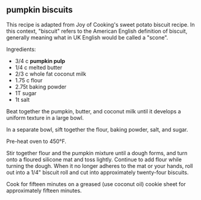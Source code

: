 pumpkin biscuits
---
This recipe is adapted from Joy of Cooking's sweet potato biscuit recipe. In this context, "biscuit" refers to the American English definition of biscuit, generally meaning what in UK English would be called a "scone".

Ingredients:
- 3/4 c **pumpkin pulp**
- 1/4 c melted butter
- 2/3 c whole fat coconut milk
- 1.75 c flour
- 2.75t baking powder
- 1T sugar
- 1t salt

Beat together the pumpkin, butter, and coconut milk until it develops a uniform texture in a large bowl.

In a separate bowl, sift together the flour, baking powder, salt, and sugar.

Pre-heat oven to 450°F.

Stir together flour and the pumpkin mixture until a dough forms, and turn onto a floured silicone mat and toss lightly. Continue to add flour while turning the dough. When it no longer adheres to the mat or your hands, roll out into a 1/4" biscuit roll and cut into approximately twenty-four biscuits.

Cook for fifteen minutes on a greased (use coconut oil) cookie sheet for approximately fifteen minutes.
